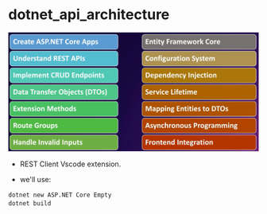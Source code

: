 # dotnet_api_architecture

![alt text](essentials.png)

- REST Client Vscode extension.

- we'll use: 
```bash
dotnet new ASP.NET Core Empty 
dotnet build
```